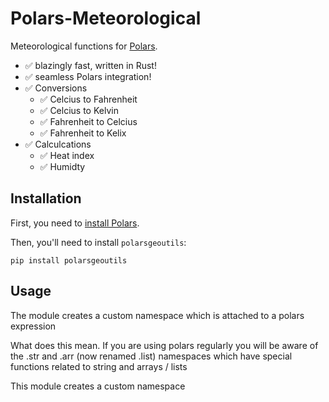 # Polars-Meteorological

Meteorological functions for [Polars](https://www.pola.rs/).

- ✅ blazingly fast, written in Rust!
- ✅ seamless Polars integration!
- ✅ Conversions
    - ✅ Celcius to Fahrenheit
    - ✅ Celcius to Kelvin
    - ✅ Fahrenheit to Celcius
    - ✅ Fahrenheit to Kelix
- ✅ Calculcations
    - ✅ Heat index
    - ✅ Humidty


Installation
------------

First, you need to [install Polars](https://pola-rs.github.io/polars/user-guide/installation/).

Then, you'll need to install `polarsgeoutils`:
```console
pip install polarsgeoutils
```

Usage
-------------
The module creates a custom namespace which is attached to a polars expression

What does this mean. If you are using polars regularly you will be aware of the .str and .arr 
(now renamed .list) namespaces which have special functions related to string and arrays / lists

This module creates a custom namespace 

